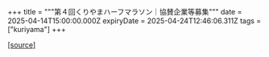 +++
title = """第４回くりやまハーフマラソン｜協賛企業等募集"""
date = 2025-04-14T15:00:00.000Z
expiryDate = 2025-04-24T12:46:06.311Z
tags = ["kuriyama"]
+++


[[source]](https://www.town.kuriyama.hokkaido.jp/site/kuriyama-harf/22287.html)
